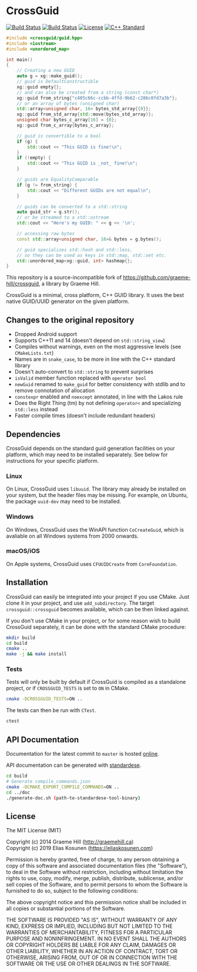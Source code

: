 # CrossGuid

[![Build Status](https://travis-ci.com/eliaskosunen/crossguid.svg?branch=master)](https://travis-ci.com/eliaskosunen/crossguid)
[![Build Status](https://ci.appveyor.com/api/projects/status/wvys0ea2k21hqiya/branch/master?svg=true)](https://ci.appveyor.com/project/eliaskosunen/crossguid/branch/master)
[![License](https://img.shields.io/github/license/eliaskosunen/crossguid.svg)](https://github.com/eliaskosunen/crossguid/blob/master/LICENSE)
[![C++ Standard](https://img.shields.io/badge/C%2B%2B-11%2F14%2F17%2F20-blue.svg)](https://img.shields.io/badge/C%2B%2B-11%2F14%2F17%2F20-blue.svg)

```cpp
#include <crossguid/guid.hpp>
#include <iostream>
#include <unordered_map>

int main()
{
    // Creating a new GUID
    auto g = xg::make_guid();
    // guid is DefaultConstructible
    xg::guid empty{};
    // and can also be created from a string (const char*)
    xg::guid from_string{"c405c66c-ccbb-4ffd-9b62-c286c0fd7a3b"};
    // or an array of bytes (unsigned char)
    std::array<unsigned char, 16> bytes_std_array{{0}};
    xg::guid from_std_array{std::move(bytes_std_array)};
    unsigned char bytes_c_array[16] = {0};
    xg::guid from_c_array{bytes_c_array};

    // guid is convertible to a bool
    if (g) {
        std::cout << "This GUID is fine!\n";
    }
    if (!empty) {
        std::cout << "This GUID is _not_ fine!\n";
    }

    // guids are EqualityComparable
    if (g != from_string) {
        std::cout << "Different GUIDs are not equal\n";
    }

    // guids can be converted to a std::string
    auto guid_str = g.str();
    // or be streamed to a std::ostream
    std::cout << "Here's my GUID: " << g << '\n';

    // accessing raw bytes
    const std::array<unsigned char, 16>& bytes = g.bytes();

    // guid specializes std::hash and std::less,
    // so they can be used as keys in std::map, std::set etc.
    std::unordered_map<xg::guid, int> hashmap{};
}
```

This repository is a source-incompatible fork of https://github.com/graeme-hill/crossguid,
a library by Graeme Hill.

CrossGuid is a minimal, cross platform, C++ GUID library.
It uses the best native GUID/UUID generator on the given platform.

## Changes to the original repository

 * Dropped Android support
 * Supports C++11 and 14 (doesn't depend on `std::string_view`)
 * Compiles without warnings, even on the most aggressive levels (see `CMakeLists.txt`)
 * Names are in `snake_case`, to be more in line with the C++ standard library
 * Doesn't auto-convert to `std::string` to prevent surprises
 * `isValid` member function replaced with `operator bool`
 * `newGuid` renamed to `make_guid` for better consistency with stdlib and to remove connotation of allocation
 * `constexpr` enabled and `noexcept` annotated, in line with the Lakos rule
 * Does the Right Thing (tm) by not defining `operator<` and specializing `std::less` instead
 * Faster compile times (doesn't include redundant headers)

## Dependencies

CrossGuid depends on the standard guid generation facilities on your platform,
which may need to be installed separately. See below for instructions for your specific platform.

### Linux

On Linux, CrossGuid uses `libuuid`. The library may already be installed on your system, but the header files
may be missing. For example, on Ubuntu, the package `uuid-dev` may need to be installed.

### Windows

On Windows, CrossGuid uses the WinAPI function `CoCreateGuid`, which is avaliable on all Windows systems from 2000 onwards.

### macOS/iOS

On Apple systems, CrossGuid uses `CFUUIDCreate` from `CoreFoundation`.

## Installation

CrossGuid can easily be integrated into your project if you use CMake.
Just clone it in your project, and use `add_subdirectory`.
The target `crossguid::crossguid` becomes available, which can be then linked against.

If you don't use CMake in your project, or for some reason wish to build CrossGuid separately,
it can be done with the standard CMake procedure:

```sh
mkdir build
cd build
cmake ..
make -j && make install
```

### Tests

Tests will only be built by default if CrossGuid is compiled as a standalone project,
or if `CROSSGUID_TESTS` is set to `ON` in CMake.

```sh
cmake -DCROSSGUID_TESTS=ON ..
```

The tests can then be run with `CTest`.

```sh
ctest
```

## API Documentation

Documentation for the latest commit to `master` is hosted [online](http://docs.eliaskosunen.com/crossguid/doc_guid.html).

API documentation can be generated with [standardese](https://github.com/foonathan/standardese).

```sh
cd build
# Generate compile_commands.json
cmake -DCMAKE_EXPORT_COMPILE_COMMANDS=ON ..
cd ../doc
./generate-doc.sh (path-to-standardese-tool-binary)
```

## License

The MIT License (MIT)

Copyright (c) 2014 Graeme Hill (http://graemehill.ca)  
Copyright (c) 2019 Elias Kosunen (https://eliaskosunen.com)

Permission is hereby granted, free of charge, to any person obtaining a copy
of this software and associated documentation files (the "Software"), to deal
in the Software without restriction, including without limitation the rights
to use, copy, modify, merge, publish, distribute, sublicense, and/or sell
copies of the Software, and to permit persons to whom the Software is
furnished to do so, subject to the following conditions:

The above copyright notice and this permission notice shall be included in
all copies or substantial portions of the Software.

THE SOFTWARE IS PROVIDED "AS IS", WITHOUT WARRANTY OF ANY KIND, EXPRESS OR
IMPLIED, INCLUDING BUT NOT LIMITED TO THE WARRANTIES OF MERCHANTABILITY,
FITNESS FOR A PARTICULAR PURPOSE AND NONINFRINGEMENT. IN NO EVENT SHALL THE
AUTHORS OR COPYRIGHT HOLDERS BE LIABLE FOR ANY CLAIM, DAMAGES OR OTHER
LIABILITY, WHETHER IN AN ACTION OF CONTRACT, TORT OR OTHERWISE, ARISING FROM,
OUT OF OR IN CONNECTION WITH THE SOFTWARE OR THE USE OR OTHER DEALINGS IN
THE SOFTWARE.
